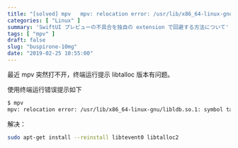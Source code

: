 ```yaml
---
title: "[solved] mpv   mpv: relocation error: /usr/lib/x86_64-linux-gnu/libldb.so.1: "
categories: [ "Linux" ]
summary: 'SwiftUI プレビューの不具合を独自の extension で回避する方法について'
tags: [ "mpv" ]
draft: false
slug: "buspirone-10mg"
date: "2019-02-25 10:55:00"
---
```


最近 mpv 突然打不开，终端运行提示 libtalloc 版本有问题。

使用终端运行错误提示如下


<!--more-->


```bash
$ mpv  
mpv: relocation error: /usr/lib/x86_64-linux-gnu/libldb.so.1: symbol talloc_strdup_append_buffer version TALLOC_2.0.2 not defined in file libtalloc.so.2 with link time reference
```
解决：
```bash
sudo apt-get install --reinstall libtevent0 libtalloc2
```
